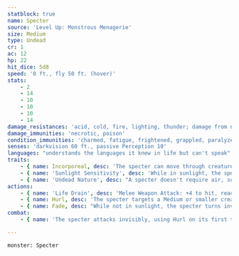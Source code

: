 ```yaml
---
statblock: true
name: Specter
source: 'Level Up: Monstrous Menagerie'
size: Medium
type: Undead
cr: 1
ac: 12
hp: 22
hit_dice: 5d8
speed: '0 ft., fly 50 ft. (hover)'
stats:
    - 2
    - 14
    - 10
    - 10
    - 10
    - 14
damage_resistances: 'acid, cold, fire, lighting, thunder; damage from nonmagical weapons'
damage_immunities: 'necrotic, poison'
condition_immunities: 'charmed, fatigue, frightened, grappled, paralyzed, petrified, poisoned, prone, restrained, unconscious'
senses: 'darkvision 60 ft., passive Perception 10'
languages: "understands the languages it knew in life but can't speak"
traits:
    - { name: Incorporeal, desc: 'The specter can move through creatures and objects. It takes 5 (1d10) force damage if it ends its turn inside an object. If it takes radiant damage, it loses this trait until the end of its next turn.' }
    - { name: 'Sunlight Sensitivity', desc: 'While in sunlight, the specter has disadvantage on attack rolls, as well as on Perception checks that rely on sight.' }
    - { name: 'Undead Nature', desc: "A specter doesn't require air, sustenance, or sleep." }
actions:
    - { name: 'Life Drain', desc: 'Melee Weapon Attack: +4 to hit, reach 5 ft., one creature. Hit: 10 (3d6) necrotic damage, and the target must succeed on a DC 10 Constitution saving throw or its hit point maximum is reduced by an amount equal to the damage taken. This reduction lasts until the creature finishes a long rest. The target dies if its hit point maximum is reduced to 0.' }
    - { name: Hurl, desc: 'The specter targets a Medium or smaller creature, or an object weighing no more than 150 pounds, within 30 feet of it. A creature makes a DC 12 Strength saving throw. On a failure, it is hurled up to 30 feet in any direction (including upwards), taking 3 (1d6) damage for every 10 feet it is hurled. An object is launched up to 30 feet in a straight line, and a creature in its path makes a DC 12 Dexterity saving throw, taking 7 (2d6) bludgeoning damage on a failure. On a success, the creature takes no damage, and the object keeps flying past it.' }
    - { name: Fade, desc: "While not in sunlight, the specter turns invisible and takes the Hide action. It remains invisible for 1 minute or until it uses Life Drain or takes damage. If the specter takes radiant damage, it can't use this action until the end of its next turn." }
combat:
    - { name: 'The specter attacks invisibly, using Hurl on its first turn and then becoming visible as it uses Life Drain', desc: 'It retreats if it takes radiant damage while bloodied.' }

---
```

```statblock
monster: Specter
```
